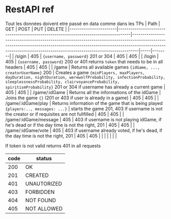 # RestAPI ref
Tout les données doivent etre passé en data comme dans les TPs
| Path                  | GET                                                                                | POST                                                                                                                                                                                                                                        | PUT | DELETE |
|-----------------------|------------------------------------------------------------------------------------|---------------------------------------------------------------------------------------------------------------------------------------------------------------------------------------------------------------------------------------------|-----|--------|
| /sigin                | 405                                                                                | `{username, password}` 201 or 304                                                                                                                                                                                                           | 405 | 405    |
| /login                | 405                                                                                | `{username, password}` 200 or 401 returns `token` that needs to be in all headers                                                                                                                                                           | 405 | 405    |
| /game                 | Returns all available games `{idGame, ..., creatorUserName}` 200                   | Creates a game `{minPlayers, maxPlayers, dayDuration, nightDuration, werewolfProbability, infectionProbability, sleeplessnessProbability, clairvoyanceProbability, spiritismProbability}` 201 or 304 if username has already a current game | 405 | 405    |
| /game/:idGame         | Returns all the informations of the idGame                                         | Joins the game `{}` (201 or 403 if user is already in a game)                                                                                                                                                                               | 405 | 405    |
| /game/:idGame/play    | Returns information of the game that is being played `{players:.., messages: ...}` | starts the game 201, 403 if username is not the creator or if requisites are not fullfilled                                                                                                                                                 | 405 | 405    |
| /game/:idGame/message | 405                                                                                | 403 if username is not playing idGame, if he's dead or if the day time is not the right, 201                                                                                                                                                | 405 | 405    |
| /game/:idGame/vote    | 405                                                                                | 403 if username already voted, if he's dead, if the day time is not the right, 201                                                                                                                                                          | 405 | 405    |
|                       |                                                                                    |                                                                                                                                                                                                                                             |     |        |


If token is not valid returns 401 in all requests 

| code | status      |
|------|-------------|
| 200  | OK          |
| 201  | CREATED     |
| 401  | UNAUTORIZED |
| 403  | FORBIDDEN   |
| 404  | NOT FOUND   |
| 405  | NOT ALLOWED |

